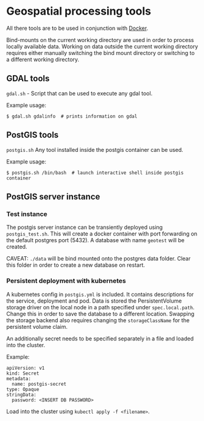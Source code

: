 # Geospatial processing tools

All there tools are to be used in conjunction with [Docker](https://docker.io).

Bind-mounts on the current working directory are used in order to process
locally available data. Working on data outside the current working directory
requires either manually switching the bind mount directory or switching to a
different working directory.

## GDAL tools

`gdal.sh` - Script that can be used to execute any gdal tool.

Example usage:

```
$ gdal.sh gdalinfo  # prints information on gdal
```

## PostGIS tools

`postgis.sh` Any tool installed inside the postgis container can be used.

Example usage:

```
$ postgis.sh /bin/bash  # launch interactive shell inside postgis container
```

## PostGIS server instance

### Test instance

The postgis server instance can be transiently deployed using `postgis_test.sh`.
This will create a docker container with port forwarding on the default postgres
port (5432). A database with name `geotest` will be created.

CAVEAT: `./data` will be bind mounted onto the postgres data folder. Clear this
folder in order to create a new database on restart.

### Persistent deployment with kubernetes

A kubernetes config in `postgis.yml` is included. It contains descriptions for
the service, deployment and pod. Data is stored the PersistentVolume storage
driver on the local node in a path specified under `spec.local.path`. Change
this in order to save the database to a different location. Swapping the storage
backend also requires changing the `storageClassName` for the persistent volume
claim.

An additionally secret needs to be specified separately in a file and loaded
into the cluster.

Example:

```
apiVersion: v1
kind: Secret
metadata:
  name: postgis-secret
type: Opaque
stringData:
  password: <INSERT DB PASSWORD>
```

Load into the cluster using `kubectl apply -f <filename>`.
